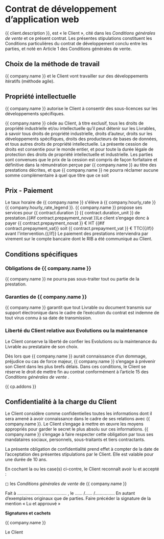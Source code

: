 # Contrat de développement d’application web

{{ client.description }}, est « le Client », cité dans les _Conditions générales de vente_ et ce présent contrat.  Les présentes stipulations constituent les Conditions particulières du contrat de développement conclu entre les parties, et noté en Article 1 des Conditions générales de vente.

## Choix de la méthode de travail

{{ company.name }} et le Client vont travailler sur des développements itératifs (méthode agile).

## Propriété intellectuelle

{{ company.name }} autorise le Client à consentir des sous-licences sur les développements spécifiques.

{{ company.name }} cède au Client, à titre exclusif, tous les droits de propriété industrielle et/ou intellectuelle qu’il peut détenir sur les Livrables, à savoir tous droits de propriété industrielle, droits d’auteur, droits sur les développements spécifiques, droits des producteurs de bases de données, et tous autres droits de propriété intellectuelle. La présente cession de droits est consentie pour le monde entier, et pour toute la durée légale de protection des droits de propriété intellectuelle et industrielle. Les parties sont convenues que le prix de la cession est compris de façon forfaitaire et définitive dans la rémunération perçue par {{ company.name }} au titre des prestations décrites, et que {{ company.name }} ne pourra réclamer aucune somme complémentaire à quel que titre que ce soit

## Prix - Paiement

Le taux horaire de {{ company.name }} s'élève à {{ company.hourly_rate }} {{ company.hourly_rate_legend }}. {{ company.name }} propose ses services pour {{ contract.duration }} {{ contract.duration_unit }} de prestation.{{#if contract.prepayment_novat }}Le client s’engage donc à payer {{ contract.prepayment_novat }} € HT {{#if contract.prepayment_vat}} soit {{ contract.prepayment_vat }} € TTC{{/if}} avant l'intervention.{{/if}} Le paiement des prestations interviendra par virement sur le compte bancaire dont le RIB a été communiqué au Client.

## Conditions spécifiques

### Obligations de {{ company.name }}

{{ company.name }} ne pourra pas sous-traiter tout ou partie de la prestation.

### Garanties de {{ company.name }}

{{ company.name }} garantit que tout Livrable ou document transmis sur support électronique dans le cadre de l’exécution du contrat est indemne de tout virus connu à sa date de transmission.

### Liberté du Client relative aux Evolutions ou la maintenance

Le Client conserve la liberté de confier les Evolutions ou la maintenance du Livrable au prestataire de son choix.

Dès lors que {{ company.name }} aurait connaissance d’un dommage, préjudice ou cas de force majeur, {{ company.name }} s’engage à prévenir son Client dans les plus brefs délais. Dans ces conditions, le Client se réserve le droit de mettre fin au contrat conformément à l’article 15 des _Conditions générales de vente_ .

{{ cp.addons }}

## Confidentialité à la charge du Client

Le Client considère comme confidentielles toutes les informations dont il sera
amené à avoir connaissance dans le cadre de ses relations avec {{ company.name }}.
Le Client s’engage à mettre en œuvre les moyens appropriés pour garder le
secret le plus absolu sur ces informations. {{ company.name }} s’engage à faire
respecter cette obligation par tous ses mandataires sociaux, personnels,
sous-traitants et tiers contractants.

La présente obligation de confidentialité prend effet à compter de la date de
l’acceptation des présentes stipulations par le Client. Elle est
valable pour une durée de 10 ans.

En cochant la ou les case(s) ci-contre, le Client reconnaît avoir lu et accepté :

&#9723; les _Conditions générales de vente_ de {{ company.name }}

Fait à ........................................ , le ...... /...... /................
En autant d’exemplaires originaux que de parties.
Faire précéder la signature de la mention « Lu et approuvé »

**Signatures et cachets**

{{ company.name }}


Le Client
